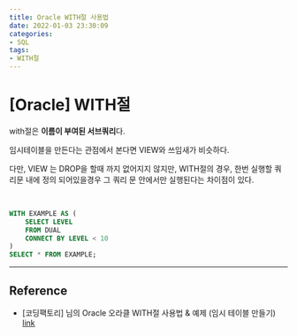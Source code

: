 ```yaml
---
title: Oracle WITH절 사용법
date: 2022-01-03 23:30:09
categories:
- SQL
tags:
- WITH절
---
```


# [Oracle] WITH절

with절은 **이름이 부여된 서브쿼리**다. 

임시테이블을 만든다는 관점에서 본다면 VIEW와 쓰임새가 비슷하다. 

다만, VIEW 는 DROP을 할때 까지 없어지지 않지만, WITH절의 경우, 한번 실행할 쿼리문 내에 정의 되어있을경우 그 쿼리 문 안에서만 실행된다는 차이점이 있다.

<BR>

```sql
WITH EXAMPLE AS (
    SELECT LEVEL
    FROM DUAL
    CONNECT BY LEVEL < 10
)
SELECT * FROM EXAMPLE;
```

---

## Reference

- [코딩팩토리] 님의 Oracle 오라클 WITH절 사용법 & 예제 (임시 테이블 만들기) [link](https://coding-factory.tistory.com/445)

